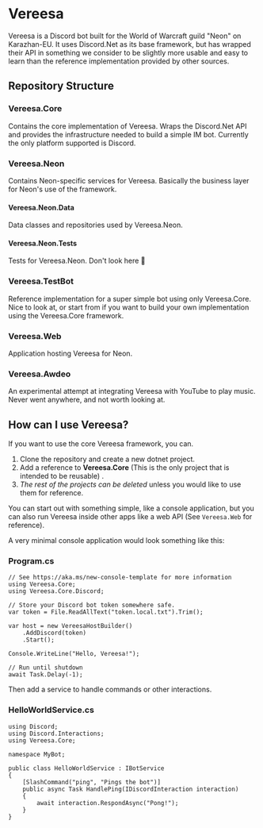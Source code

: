 # Vereesa

Vereesa is a Discord bot built for the World of Warcraft guild "Neon" on Karazhan-EU. It uses Discord.Net as its base
framework, but has wrapped their API in something we consider to be slightly more usable and easy to learn than
the reference implementation provided by other sources.

## Repository Structure

### Vereesa.Core
Contains the core implementation of Vereesa. Wraps the Discord.Net API and provides the infrastructure needed to
build a simple IM bot. Currently the only platform supported is Discord.

### Vereesa.Neon
Contains Neon-specific services for Vereesa. Basically the business layer for Neon's use of the framework.

#### Vereesa.Neon.Data
Data classes and repositories used by Vereesa.Neon.

#### Vereesa.Neon.Tests
Tests for Vereesa.Neon. Don't look here 🙈

### Vereesa.TestBot
Reference implementation for a super simple bot using only Vereesa.Core. Nice to look at, or start from if you
want to build your own implementation using the Vereesa.Core framework.

### Vereesa.Web
Application hosting Vereesa for Neon.

### Vereesa.Awdeo
An experimental attempt at integrating Vereesa with YouTube to play music. Never went anywhere, and not worth looking
at.

## How can I use Vereesa?

If you want to use the core Vereesa framework, you can.
1) Clone the repository and create a new dotnet project.
2) Add a reference to **Vereesa.Core** (This is the only project that is intended to be reusable) .
3) *The rest of the projects can be deleted* unless you would like to use them for reference.

You can start out with something simple, like a console application, but you can also run Vereesa inside
other apps like a web API (See `Vereesa.Web` for reference).

A very minimal console application would look something like this:

### Program.cs

```CSharp
// See https://aka.ms/new-console-template for more information
using Vereesa.Core;
using Vereesa.Core.Discord;

// Store your Discord bot token somewhere safe.
var token = File.ReadAllText("token.local.txt").Trim();

var host = new VereesaHostBuilder()
    .AddDiscord(token)
    .Start();

Console.WriteLine("Hello, Vereesa!");

// Run until shutdown
await Task.Delay(-1);
```
Then add a service to handle commands or other interactions.

### HelloWorldService.cs
```CSharp
using Discord;
using Discord.Interactions;
using Vereesa.Core;

namespace MyBot;

public class HelloWorldService : IBotService
{
	[SlashCommand("ping", "Pings the bot")]
	public async Task HandlePing(IDiscordInteraction interaction)
	{
		await interaction.RespondAsync("Pong!");
	}
}
```
